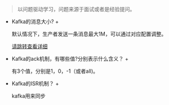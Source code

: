 > 以问题驱动学习，问题来源于面试或者是经验提问。
+ Kafka的消息大小? +

    默认情况下，生产者发送一条消息最大1M，可以通过对应配置调整。

    [请跳转查看详细](/qa/for-len?id=kafka消息长度)

+ Kafka的ack机制，有哪些值?分别表示什么含义？ +

    有3个值，分别是1，0，-1（或者all)。

    <card-area id="fa89ac7b44404e5a82334e3cab20840e" height="300px"/>

+ Kafka的ISR机制？ +

    kafka用来同步